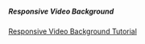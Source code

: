 ##### Responsive Video Background

[Responsive Video Background Tutorial](https://www.youtube.com/watch?v=y9ITxSzjZUc&list=PLKisT_Qg5tIpDqhqESJY455POUu8r5tmY&index=60)
